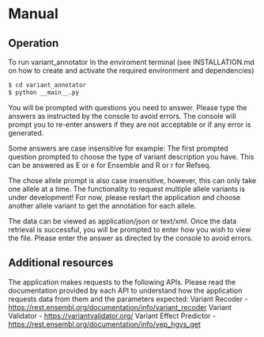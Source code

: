 # Manual

## Operation

To run variant_annotator
In the enviroment terminal (see INSTALLATION.md on how to create and activate the required environment and dependencies)

```bash
$ cd variant_annotator
$ python __main__.py
```

You will be prompted with questions you need to answer. Please type the answers as instructed by the console to avoid errors.
The console will prompt you to re-enter answers if they are not acceptable or if any error is generated.

Some answers are case insensitive for example: The first prompted question prompted to choose the type of variant description you have. This can be answered as E or e for Ensemble and R or r for Refseq.

The chose allele prompt is also case insensitive, however, this can only take one allele at a time. The functionality to request multiple allele variants is under development! For now, please restart the application and choose another allele variant to get the annotation for each allele.

The data can be viewed as application/json or text/xml. Once the data retrieval is successful, you will be prompted to enter how you wish to view the file. Please enter the answer as directed by the console to avoid errors.



## Additional resources
The application makes requests to the following APIs. Please read the documentation provided by each API to understand how the application requests data from them and the parameters expected:
Variant Recoder - https://rest.ensembl.org/documentation/info/variant_recoder
Variant Validator - https://variantvalidator.org/
Variant Effect Predictor - https://rest.ensembl.org/documentation/info/vep_hgvs_get
